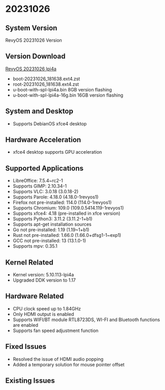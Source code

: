 # 20231026

## System Version

RevyOS 20231026 Version

## Version Download

[RevyOS 20231026 lpi4a](https://mirror.iscas.ac.cn/revyos/extra/images/lpi4a/20231026/)

- boot-20231026_181638.ext4.zst
- root-20231026_181638.ext4.zst
- u-boot-with-spl-lpi4a.bin     8GB version flashing
- u-boot-with-spl-lpi4a-16g.bin 16GB version flashing

## System and Desktop

- Supports DebianOS xfce4 desktop

## Hardware Acceleration

- xfce4 desktop supports GPU acceleration

## Supported Applications

- LibreOffice: 7.5.4~rc2-1
- Supports GIMP: 2.10.34-1
- Supports VLC: 3.0.18 (3.0.18-2)
- Supports Parole: 4.18.0 (4.18.0-1revyos1)
- Firefox not pre-installed: 114.0 (114.0-1revyos1)
- Supports Chromium: 109.0 (109.0.5414.119-1revyos1)
- Supports xfce4: 4.18 (pre-installed in xfce version)
- Supports Python3: 3.11.2 (3.11.2-1+b1)
- Supports apt-get installation sources
- Go not pre-installed: 1.19 (1.19~1+b1)
- Rust not pre-installed: 1.66.0 (1.66.0+dfsg1-1~exp1)
- GCC not pre-installed: 13 (13.1.0-1)
- Supports mpv: 0.35.1

## Kernel Related

- Kernel version: 5.10.113-lpi4a
- Upgraded DDK version to 1.17

## Hardware Related

- CPU clock speed up to 1.84GHz
- Only HDMI output is enabled
- Supports WIFI/BT module RTL8723DS, WI-FI and Bluetooth functions are enabled
- Supports fan speed adjustment function

## Fixed Issues

- Resolved the issue of HDMI audio popping
- Added a temporary solution for mouse pointer offset

## Existing Issues